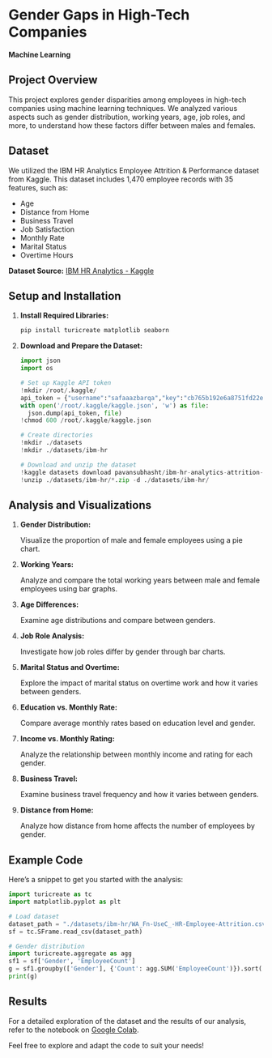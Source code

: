 
# Gender Gaps in High-Tech Companies

**Machine Learning**

## Project Overview

This project explores gender disparities among employees in high-tech companies using machine learning techniques. We analyzed various aspects such as gender distribution, working years, age, job roles, and more, to understand how these factors differ between males and females.

## Dataset

We utilized the IBM HR Analytics Employee Attrition & Performance dataset from Kaggle. This dataset includes 1,470 employee records with 35 features, such as:

- Age
- Distance from Home
- Business Travel
- Job Satisfaction
- Monthly Rate
- Marital Status
- Overtime Hours

**Dataset Source:** [IBM HR Analytics - Kaggle](https://www.kaggle.com/datasets/pavansubhasht/ibm-hr-analytics-attrition-dataset)

## Setup and Installation

1. **Install Required Libraries:**

   ```bash
   pip install turicreate matplotlib seaborn
   ```

2. **Download and Prepare the Dataset:**

   ```python
   import json
   import os

   # Set up Kaggle API token
   !mkdir /root/.kaggle/
   api_token = {"username":"safaaazbarqa","key":"cb765b192e6a8751fd22e76f0b39de0a"}
   with open('/root/.kaggle/kaggle.json', 'w') as file:
     json.dump(api_token, file)
   !chmod 600 /root/.kaggle/kaggle.json

   # Create directories
   !mkdir ./datasets
   !mkdir ./datasets/ibm-hr

   # Download and unzip the dataset
   !kaggle datasets download pavansubhasht/ibm-hr-analytics-attrition-dataset -p ./datasets/ibm-hr
   !unzip ./datasets/ibm-hr/*.zip -d ./datasets/ibm-hr/
   ```

## Analysis and Visualizations

1. **Gender Distribution:**

   Visualize the proportion of male and female employees using a pie chart.

2. **Working Years:**

   Analyze and compare the total working years between male and female employees using bar graphs.

3. **Age Differences:**

   Examine age distributions and compare between genders.

4. **Job Role Analysis:**

   Investigate how job roles differ by gender through bar charts.

5. **Marital Status and Overtime:**

   Explore the impact of marital status on overtime work and how it varies between genders.

6. **Education vs. Monthly Rate:**

   Compare average monthly rates based on education level and gender.

7. **Income vs. Monthly Rating:**

   Analyze the relationship between monthly income and rating for each gender.

8. **Business Travel:**

   Examine business travel frequency and how it varies between genders.

9. **Distance from Home:**

   Analyze how distance from home affects the number of employees by gender.

## Example Code

Here’s a snippet to get you started with the analysis:

```python
import turicreate as tc
import matplotlib.pyplot as plt

# Load dataset
dataset_path = "./datasets/ibm-hr/WA_Fn-UseC_-HR-Employee-Attrition.csv"
sf = tc.SFrame.read_csv(dataset_path)

# Gender distribution
import turicreate.aggregate as agg
sf1 = sf['Gender', 'EmployeeCount']
g = sf1.groupby(['Gender'], {'Count': agg.SUM('EmployeeCount')}).sort('Count')
print(g)
```

## Results

For a detailed exploration of the dataset and the results of our analysis, refer to the notebook on [Google Colab](https://colab.research.google.com/drive/1cU_oVhtl1uc5ApHTeS815i6JjV8WJ8DM).

Feel free to explore and adapt the code to suit your needs!
